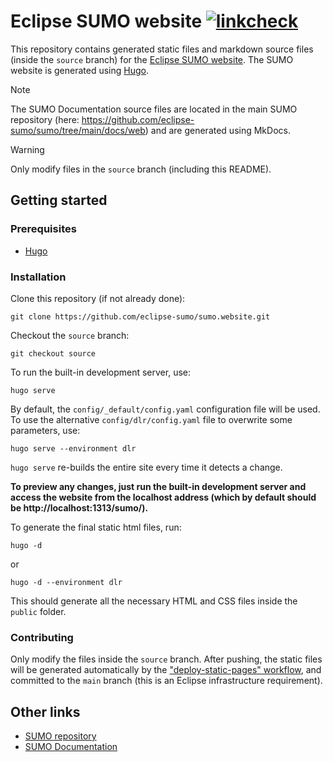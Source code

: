 # Eclipse SUMO website [![linkcheck](https://github.com/eclipse-sumo/sumo.website/actions/workflows/linkcheck.yml/badge.svg)](https://github.com/eclipse-sumo/sumo.website/actions/workflows/linkcheck.yml)

This repository contains generated static files and markdown source files (inside the `source` branch) for the [Eclipse SUMO website](https://eclipse.dev/sumo).
The SUMO website is generated using [Hugo](https://gohugo.io/).

> [!NOTE]
> The SUMO Documentation source files are located in the main SUMO repository (here: https://github.com/eclipse-sumo/sumo/tree/main/docs/web) and are generated using MkDocs.

> [!WARNING]
> Only modify files in the `source` branch (including this README).

## Getting started

### Prerequisites
- [Hugo](https://gohugo.io/getting-started/installing/)

### Installation

Clone this repository (if not already done):
```
git clone https://github.com/eclipse-sumo/sumo.website.git
```

Checkout the `source` branch:
```
git checkout source
```

To run the built-in development server, use:
```
hugo serve
```

By default, the `config/_default/config.yaml` configuration file will be used. To use the alternative `config/dlr/config.yaml` file to overwrite some parameters, use:
```
hugo serve --environment dlr
```

`hugo serve` re-builds the entire site every time it detects a change.

**To preview any changes, just run the built-in development server and access the website from the localhost address (which by default should be http://localhost:1313/sumo/).**

To generate the final static html files, run:
```
hugo -d
```
or
```
hugo -d --environment dlr
```

This should generate all the necessary HTML and CSS files inside the `public` folder.

### Contributing

Only modify the files inside the `source` branch. After pushing, the static files will be generated automatically by the ["deploy-static-pages" workflow](https://github.com/eclipse-sumo/sumo.website/blob/source/.github/workflows/deploy.yml), and committed to the `main` branch (this is an Eclipse infrastructure requirement).

## Other links
- [SUMO repository](https://github.com/eclipse-sumo/sumo)
- [SUMO Documentation](https://sumo.dlr.de/docs)
